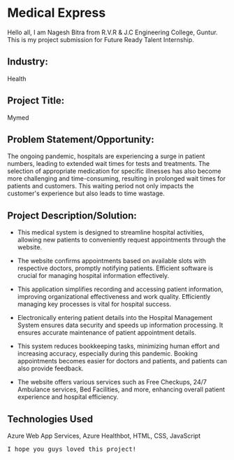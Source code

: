 # Medical Express
Hello all, I am Nagesh Bitra from R.V.R & J.C Engineering College, Guntur. 
This is my project submission for Future Ready Talent Internship.

## Industry:
Health

## Project Title:
Mymed

## Problem Statement/Opportunity:

 The ongoing pandemic, hospitals are experiencing a surge in patient numbers, leading to extended wait times for tests and treatments. The selection of appropriate medication for specific illnesses has also become more challenging and time-consuming, resulting in prolonged wait times for patients and customers. This waiting period not only impacts the customer's experience but also leads to time wastage. 

## Project Description/Solution:
- This medical system is designed to streamline hospital activities, allowing new patients to conveniently request appointments through the website.

- The website confirms appointments based on available slots with respective doctors, promptly notifying patients. Efficient software is crucial for managing hospital information effectively.
- This application simplifies recording and accessing patient information, improving organizational effectiveness and work quality. Efficiently managing key processes is vital for hospital success.
- Electronically entering patient details into the Hospital Management System ensures data security and speeds up information processing. It ensures accurate maintenance of patient appointment details.
- This system reduces bookkeeping tasks, minimizing human effort and increasing accuracy, especially during this pandemic. Booking appointments becomes easier for  doctors and patients, and patients can also provide feedback.
- The website offers various services such as Free Checkups, 24/7 Ambulance services, Bed Facilities, and more, enhancing overall patient experience and hospital efficiency.

## Technologies Used

Azure Web App Services, Azure Healthbot, HTML, CSS, JavaScript

<pre>I hope you guys loved this project!</pre>
